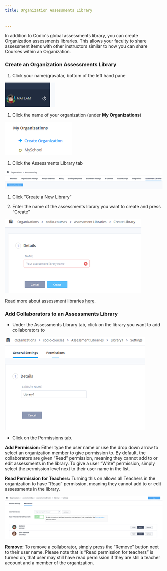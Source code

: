 ```yaml
---
title: Organization Assessments Library


---
```


In addition to Codio's global assessments library, you can create Organization assessments libraries. This allows your faculty to share assessment items with other instructors similar to how you can share Courses within an Organization.

### Create an Organization Assessments Library

1. Click your name/gravatar, bottom of the left hand pane
<img alt="Profile" src="/img/class_administration/profilepic.png" class="simple"/>

1. Click the name of your organization (under **My Organizations**)
<img alt="Org Name" src="/img/class_administration/addteachers/myschoolorg.png" class="simple"/>

1. Click the Assessments Library tab
<img alt="Assessments Library tab" src="/img/librarytab.png" class="simple"/>

1. Click “Create a New Library”

1. Enter the name of the assessments library you want to create and press “Create”
<img alt="Assessments Library name" src="/img/namelibrary.png" class="simple"/>

Read more about assessment libraries [here](/content/authoring/assessments-library/overview).

### Add Collaborators to an Assessments Library

* Under the Assessments Library tab, click on the library you want to add collaborators to
<img alt="Add Collaborators" src="/img/librarysettings.png" class="simple"/>

<a name="orgLibPermissions"></a>
* Click on the Permissions tab.

**Add Permission:** Either type the user name or use the drop down arrow to select an organization member to give permission to. By default, the collaborators are given “Read” permission, meaning they cannot add to or edit assessments in the library. To give a user “Write” permission, simply select the permission level next to their user name in the list.

**Read Permission for Teachers:**  Turning this on allows all Teachers in the organization to have “Read” permission, meaning they cannot add to or edit assessments in the library.

<img alt="Assessments Library permissions" src="/img/librarypermissions.png" class="simple"/>

**Remove:** To remove a collaborator, simply press the “Remove” button next to their user name. Please note that is “Read permission for teachers” is turned on, that user may still have read permission if they are still a teacher account and a member of the organization.